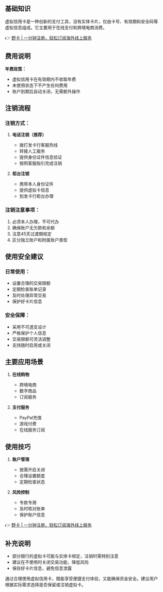 ## 基础知识

虚拟信用卡是一种创新的支付工具，没有实体卡片，仅由卡号、有效期和安全码等虚拟信息组成。它主要用于在线支付和跨境电商消费。

👉 [野卡 | 一分钟注册，轻松订阅海外线上服务](https://bit.ly/bewildcard)

## 费用说明

**年费政策：**
- 虚拟信用卡在有效期内不收取年费
- 未使用状态下不产生任何费用
- 账户到期后自动关闭，无需额外操作

## 注销流程

### 注销方式：
1. **电话注销（推荐）**
   - 拨打发卡行客服热线
   - 转接人工服务
   - 提供身份证件信息验证
   - 按照客服指引完成注销

2. **柜台注销**
   - 携带本人身份证件
   - 提供虚拟卡信息
   - 到发卡行柜台办理

### 注销注意事项：
1. 必须本人办理，不可代办
2. 确保账户无欠款和余额
3. 注意45天过渡期规定
4. 区分独立账户和附属账户类型

## 使用安全建议

### 日常使用：
- 设置合理的交易限额
- 定期检查账单记录
- 及时处理异常交易
- 保护好卡片信息

### 安全保障：
- 采用不可透支设计
- 严格保护个人信息
- 交易限额可灵活调整
- 支持随时启用或关闭

## 主要应用场景

1. **在线购物**
   - 跨境电商
   - 数字商品
   - 订阅服务

2. **支付服务**
   - PayPal充值
   - 游戏付费
   - 在线服务订阅

## 使用技巧

1. **账户管理**
   - 按需开启关闭
   - 合理设置额度
   - 定期检查状态

2. **风险控制**
   - 专款专用
   - 及时核对账单
   - 保护账户信息

👉 [野卡 | 一分钟注册，轻松订阅海外线上服务](https://bit.ly/bewildcard)

## 补充说明

- 部分银行的虚拟卡可能与实体卡绑定，注销时需特别注意
- 建议在不使用时关闭交易功能，降低风险
- 保存好卡片信息，避免信息泄露

通过合理使用虚拟信用卡，既能享受便捷支付体验，又能确保资金安全。建议用户根据实际需求选择是否保留或注销虚拟卡。